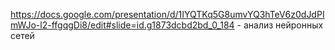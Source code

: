 https://docs.google.com/presentation/d/1IYQTKq5G8umvYQ3hTeV6z0dJdPImWJo-l2-ffgqgDi8/edit#slide=id.g1873dcbd2bd_0_184 - анализ нейронных сетей 
